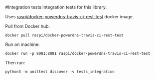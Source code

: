 #Integration tests
Integration tests for this library.


Uses [raspi/docker-powerdns-travis-ci-rest-test](https://github.com/raspi/docker-powerdns-travis-ci-rest-test) docker image.

Pull from Docker hub:

    docker pull raspi/docker-powerdns-travis-ci-rest-test
    
Run on machine:
    
    docker run -p 8081:8081 raspi/docker-powerdns-travis-ci-rest-test

Then run:
  
    python3 -m unittest discover -v tests_integration